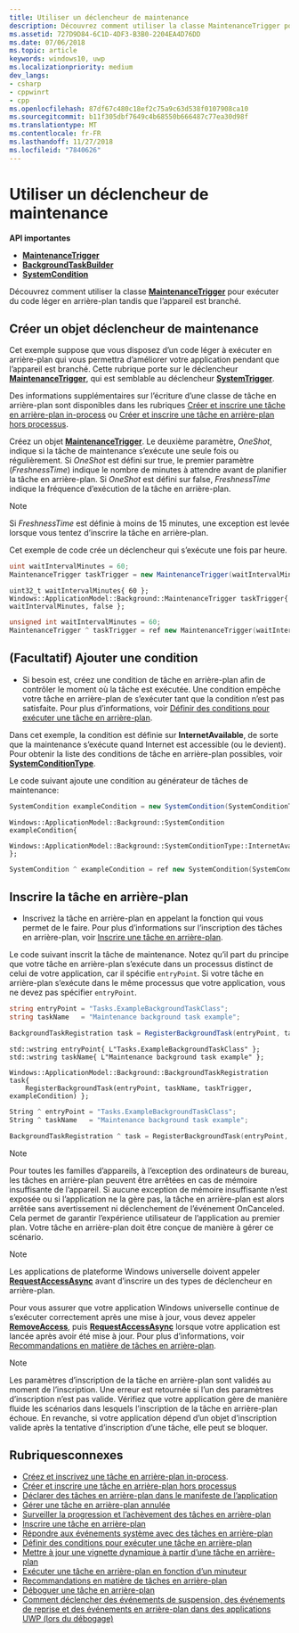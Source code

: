 ```yaml
---
title: Utiliser un déclencheur de maintenance
description: Découvrez comment utiliser la classe MaintenanceTrigger pour exécuter du code léger en arrière-plan tandis que l’appareil est branché.
ms.assetid: 727D9D84-6C1D-4DF3-B3B0-2204EA4D76DD
ms.date: 07/06/2018
ms.topic: article
keywords: windows10, uwp
ms.localizationpriority: medium
dev_langs:
- csharp
- cppwinrt
- cpp
ms.openlocfilehash: 87df67c480c18ef2c75a9c63d538f0107908ca10
ms.sourcegitcommit: b11f305dbf7649c4b68550b666487c77ea30d98f
ms.translationtype: MT
ms.contentlocale: fr-FR
ms.lasthandoff: 11/27/2018
ms.locfileid: "7840626"
---
```

# <a name="use-a-maintenance-trigger"></a>Utiliser un déclencheur de maintenance

**API importantes**

- [**MaintenanceTrigger**](https://msdn.microsoft.com/library/windows/apps/hh700517)
- [**BackgroundTaskBuilder**](https://msdn.microsoft.com/library/windows/apps/br224768)
- [**SystemCondition**](https://msdn.microsoft.com/library/windows/apps/br224834)

Découvrez comment utiliser la classe [**MaintenanceTrigger**](https://msdn.microsoft.com/library/windows/apps/hh700517) pour exécuter du code léger en arrière-plan tandis que l’appareil est branché.

## <a name="create-a-maintenance-trigger-object"></a>Créer un objet déclencheur de maintenance

Cet exemple suppose que vous disposez d’un code léger à exécuter en arrière-plan qui vous permettra d’améliorer votre application pendant que l’appareil est branché. Cette rubrique porte sur le déclencheur [**MaintenanceTrigger**](https://msdn.microsoft.com/library/windows/apps/hh700517), qui est semblable au déclencheur [**SystemTrigger**](https://msdn.microsoft.com/library/windows/apps/br224839).

Des informations supplémentaires sur l’écriture d’une classe de tâche en arrière-plan sont disponibles dans les rubriques [Créer et inscrire une tâche en arrière-plan in-process](create-and-register-an-inproc-background-task.md) ou [Créer et inscrire une tâche en arrière-plan hors processus](create-and-register-a-background-task.md).

Créez un objet [**MaintenanceTrigger**](https://msdn.microsoft.com/library/windows/apps/hh700517). Le deuxième paramètre, *OneShot*, indique si la tâche de maintenance s’exécute une seule fois ou régulièrement. Si *OneShot* est défini sur true, le premier paramètre (*FreshnessTime*) indique le nombre de minutes à attendre avant de planifier la tâche en arrière-plan. Si *OneShot* est défini sur false, *FreshnessTime* indique la fréquence d’exécution de la tâche en arrière-plan.

> [!NOTE]
> Si *FreshnessTime* est définie à moins de 15 minutes, une exception est levée lorsque vous tentez d’inscrire la tâche en arrière-plan.

Cet exemple de code crée un déclencheur qui s’exécute une fois par heure.

```csharp
uint waitIntervalMinutes = 60;
MaintenanceTrigger taskTrigger = new MaintenanceTrigger(waitIntervalMinutes, false);
```

```cppwinrt
uint32_t waitIntervalMinutes{ 60 };
Windows::ApplicationModel::Background::MaintenanceTrigger taskTrigger{ waitIntervalMinutes, false };
```

```cpp
unsigned int waitIntervalMinutes = 60;
MaintenanceTrigger ^ taskTrigger = ref new MaintenanceTrigger(waitIntervalMinutes, false);
```

## <a name="optional-add-a-condition"></a>(Facultatif) Ajouter une condition

- Si besoin est, créez une condition de tâche en arrière-plan afin de contrôler le moment où la tâche est exécutée. Une condition empêche votre tâche en arrière-plan de s’exécuter tant que la condition n’est pas satisfaite. Pour plus d’informations, voir [Définir des conditions pour exécuter une tâche en arrière-plan](set-conditions-for-running-a-background-task.md).

Dans cet exemple, la condition est définie sur **InternetAvailable**, de sorte que la maintenance s’exécute quand Internet est accessible (ou le devient). Pour obtenir la liste des conditions de tâche en arrière-plan possibles, voir [**SystemConditionType**](https://msdn.microsoft.com/library/windows/apps/br224835).

Le code suivant ajoute une condition au générateur de tâches de maintenance:

```csharp
SystemCondition exampleCondition = new SystemCondition(SystemConditionType.InternetAvailable);
```

```cppwinrt
Windows::ApplicationModel::Background::SystemCondition exampleCondition{
    Windows::ApplicationModel::Background::SystemConditionType::InternetAvailable };
```

```cpp
SystemCondition ^ exampleCondition = ref new SystemCondition(SystemConditionType::InternetAvailable);
```

## <a name="register-the-background-task"></a>Inscrire la tâche en arrière-plan

- Inscrivez la tâche en arrière-plan en appelant la fonction qui vous permet de le faire. Pour plus d’informations sur l’inscription des tâches en arrière-plan, voir [Inscrire une tâche en arrière-plan](register-a-background-task.md).

Le code suivant inscrit la tâche de maintenance. Notez qu’il part du principe que votre tâche en arrière-plan s’exécute dans un processus distinct de celui de votre application, car il spécifie `entryPoint`. Si votre tâche en arrière-plan s’exécute dans le même processus que votre application, vous ne devez pas spécifier `entryPoint`.

```csharp
string entryPoint = "Tasks.ExampleBackgroundTaskClass";
string taskName   = "Maintenance background task example";

BackgroundTaskRegistration task = RegisterBackgroundTask(entryPoint, taskName, taskTrigger, exampleCondition);
```

```cppwinrt
std::wstring entryPoint{ L"Tasks.ExampleBackgroundTaskClass" };
std::wstring taskName{ L"Maintenance background task example" };

Windows::ApplicationModel::Background::BackgroundTaskRegistration task{
    RegisterBackgroundTask(entryPoint, taskName, taskTrigger, exampleCondition) };
```

```cpp
String ^ entryPoint = "Tasks.ExampleBackgroundTaskClass";
String ^ taskName   = "Maintenance background task example";

BackgroundTaskRegistration ^ task = RegisterBackgroundTask(entryPoint, taskName, taskTrigger, exampleCondition);
```

> [!NOTE]
> Pour toutes les familles d’appareils, à l’exception des ordinateurs de bureau, les tâches en arrière-plan peuvent être arrêtées en cas de mémoire insuffisante de l’appareil. Si aucune exception de mémoire insuffisante n’est exposée ou si l’application ne la gère pas, la tâche en arrière-plan est alors arrêtée sans avertissement ni déclenchement de l’événement OnCanceled. Cela permet de garantir l’expérience utilisateur de l’application au premier plan. Votre tâche en arrière-plan doit être conçue de manière à gérer ce scénario.

> [!NOTE]
> Les applications de plateforme Windows universelle doivent appeler [**RequestAccessAsync**](https://msdn.microsoft.com/library/windows/apps/hh700485) avant d’inscrire un des types de déclencheur en arrière-plan.

Pour vous assurer que votre application Windows universelle continue de s’exécuter correctement après une mise à jour, vous devez appeler [**RemoveAccess**](https://msdn.microsoft.com/library/windows/apps/hh700471), puis [**RequestAccessAsync**](https://msdn.microsoft.com/library/windows/apps/hh700485) lorsque votre application est lancée après avoir été mise à jour. Pour plus d’informations, voir [Recommandations en matière de tâches en arrière-plan](guidelines-for-background-tasks.md).

> [!NOTE]
> Les paramètres d’inscription de la tâche en arrière-plan sont validés au moment de l’inscription. Une erreur est retournée si l’un des paramètres d’inscription n’est pas valide. Vérifiez que votre application gère de manière fluide les scénarios dans lesquels l’inscription de la tâche en arrière-plan échoue. En revanche, si votre application dépend d’un objet d’inscription valide après la tentative d’inscription d’une tâche, elle peut se bloquer.

## <a name="related-topics"></a>Rubriquesconnexes

* [Créez et inscrivez une tâche en arrière-plan in-process](create-and-register-an-inproc-background-task.md).
* [Créer et inscrire une tâche en arrière-plan hors processus](create-and-register-a-background-task.md)
* [Déclarer des tâches en arrière-plan dans le manifeste de l’application](declare-background-tasks-in-the-application-manifest.md)
* [Gérer une tâche en arrière-plan annulée](handle-a-cancelled-background-task.md)
* [Surveiller la progression et l’achèvement des tâches en arrière-plan](monitor-background-task-progress-and-completion.md)
* [Inscrire une tâche en arrière-plan](register-a-background-task.md)
* [Répondre aux événements système avec des tâches en arrière-plan](respond-to-system-events-with-background-tasks.md)
* [Définir des conditions pour exécuter une tâche en arrière-plan](set-conditions-for-running-a-background-task.md)
* [Mettre à jour une vignette dynamique à partir d’une tâche en arrière-plan](update-a-live-tile-from-a-background-task.md)
* [Exécuter une tâche en arrière-plan en fonction d’un minuteur](run-a-background-task-on-a-timer-.md)
* [Recommandations en matière de tâches en arrière-plan](guidelines-for-background-tasks.md)
* [Déboguer une tâche en arrière-plan](debug-a-background-task.md)
* [Comment déclencher des événements de suspension, des événements de reprise et des événements en arrière-plan dans des applications UWP (lors du débogage)](http://go.microsoft.com/fwlink/p/?linkid=254345)

